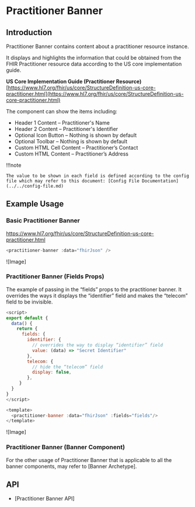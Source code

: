 # Practitioner Banner

## Introduction

Practitioner Banner contains content about a practitioner resource instance.

It displays and highlights the information that could be obtained from the FHIR Practitioner resource data according to the US core implementation guide.

**US Core Implementation Guide (Practitioner Resource)**<br/>
[https://www.hl7.org/fhir/us/core/StructureDefinition-us-core-practitioner.html](https://www.hl7.org/fhir/us/core/StructureDefinition-us-core-practitioner.html)

The component can show the items including:

- Header 1 Content – Practitioner's Name
- Header 2 Content – Practitioner's Identifier
- Optional Icon Button – Nothing is shown by default
- Optional Toolbar – Nothing is shown by default
- Custom HTML Cell Content – Practitioner’s Contact
- Custom HTML Content – Practitioner’s Address

!!!note

    The value to be shown in each field is defined according to the config file which may refer to this document: [Config File Documentation](../../config-file.md)

## Example Usage

### Basic Practitioner Banner

https://www.hl7.org/fhir/us/core/StructureDefinition-us-core-practitioner.html

```javascript linenums="1"
<practitioner-banner :data="fhirJson" />
```

![Image]

### Practitioner Banner (Fields Props)

The example of passing in the “fields” props to the practitioner banner. It overrides the ways it displays the “identifier” field and makes the “telecom” field to be invisible.

```javascript linenums="1"
<script>
export default {
  data() {
    return {
      fields: {
        identifier: {
          // overrides the way to display “identifier” field
          value: (data) => "Secret Identifier"
        },
        telecom: {
          // hide the “telecom” field
          display: false,
        },
     }
  }
}
</script>

<template>
  <practitioner-banner :data="fhirJson" :fields="fields"/>
</template>
```

![Image]

### Practitioner Banner (Banner Component)

For the other usage of Practitioner Banner that is applicable to all the banner components, may refer to [Banner Archetype].

## API

- [Practitioner Banner API]
